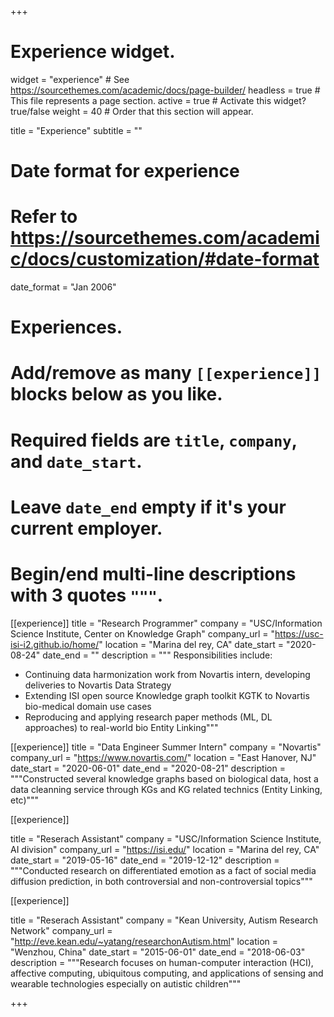 +++
# Experience widget.
widget = "experience"  # See https://sourcethemes.com/academic/docs/page-builder/
headless = true  # This file represents a page section.
active = true  # Activate this widget? true/false
weight = 40  # Order that this section will appear.

title = "Experience"
subtitle = ""

# Date format for experience
#   Refer to https://sourcethemes.com/academic/docs/customization/#date-format
date_format = "Jan 2006"

# Experiences.
#   Add/remove as many `[[experience]]` blocks below as you like.
#   Required fields are `title`, `company`, and `date_start`.
#   Leave `date_end` empty if it's your current employer.
#   Begin/end multi-line descriptions with 3 quotes `"""`.
[[experience]]
  title = "Research Programmer"
  company = "USC/Information Science Institute, Center on Knowledge Graph"
  company_url = "https://usc-isi-i2.github.io/home/"
  location = "Marina del rey, CA"
  date_start = "2020-08-24"
  date_end = ""
  description = """
  Responsibilities include:

  * Continuing data harmonization work from Novartis intern, developing deliveries to Novartis Data Strategy
  * Extending ISI open source Knowledge graph toolkit KGTK to Novartis bio-medical domain use cases
  * Reproducing and applying research paper methods (ML, DL approaches) to real-world bio Entity Linking"""

[[experience]]
  title = "Data Engineer Summer Intern"
  company = "Novartis"
  company_url = "https://www.novartis.com/"
  location = "East Hanover, NJ"
  date_start = "2020-06-01"
  date_end = "2020-08-21"
  description = """Constructed several knowledge graphs based on biological data, host a data cleanning service through KGs and KG related technics (Entity Linking, etc)"""

[[experience]]

  title = "Reserach Assistant"
  company = "USC/Information Science Institute, AI division"
  company_url = "https://isi.edu/"
  location = "Marina del rey, CA"
  date_start = "2019-05-16"
  date_end = "2019-12-12"
  description = """Conducted research on differentiated emotion as a fact of social media diffusion prediction, in both controversial and non-controversial topics"""

[[experience]]

  title = "Reserach Assistant"
  company = "Kean University, Autism Research Network"
  company_url = "http://eve.kean.edu/~yatang/researchonAutism.html"
  location = "Wenzhou, China"
  date_start = "2015-06-01"
  date_end = "2018-06-03"
  description = """Research focuses on human-computer interaction (HCI), affective computing, ubiquitous computing, and applications of sensing and wearable technologies especially on autistic children"""

+++
